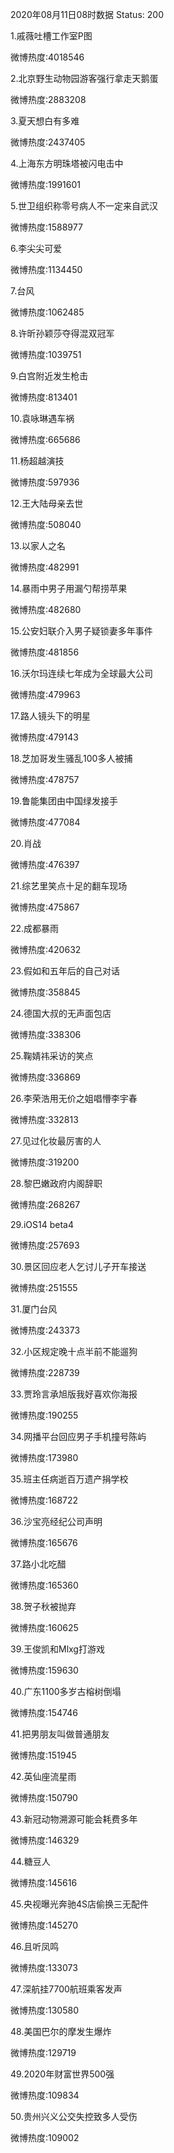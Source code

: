 2020年08月11日08时数据
Status: 200

1.戚薇吐槽工作室P图

微博热度:4018546

2.北京野生动物园游客强行拿走天鹅蛋

微博热度:2883208

3.夏天想白有多难

微博热度:2437405

4.上海东方明珠塔被闪电击中

微博热度:1991601

5.世卫组织称零号病人不一定来自武汉

微博热度:1588977

6.李尖尖可爱

微博热度:1134450

7.台风

微博热度:1062485

8.许昕孙颖莎夺得混双冠军

微博热度:1039751

9.白宫附近发生枪击

微博热度:813401

10.袁咏琳遇车祸

微博热度:665686

11.杨超越演技

微博热度:597936

12.王大陆母亲去世

微博热度:508040

13.以家人之名

微博热度:482991

14.暴雨中男子用漏勺帮捞苹果

微博热度:482680

15.公安妇联介入男子疑锁妻多年事件

微博热度:481856

16.沃尔玛连续七年成为全球最大公司

微博热度:479963

17.路人镜头下的明星

微博热度:479143

18.芝加哥发生骚乱100多人被捕

微博热度:478757

19.鲁能集团由中国绿发接手

微博热度:477084

20.肖战

微博热度:476397

21.综艺里笑点十足的翻车现场

微博热度:475867

22.成都暴雨

微博热度:420632

23.假如和五年后的自己对话

微博热度:358845

24.德国大叔的无声面包店

微博热度:338306

25.鞠婧祎采访的笑点

微博热度:336869

26.李荣浩用无价之姐唱懵李宇春

微博热度:332813

27.见过化妆最厉害的人

微博热度:319200

28.黎巴嫩政府内阁辞职

微博热度:268267

29.iOS14 beta4

微博热度:257693

30.景区回应老人乞讨儿子开车接送

微博热度:251555

31.厦门台风

微博热度:243373

32.小区规定晚十点半前不能遛狗

微博热度:228739

33.贾玲言承旭版我好喜欢你海报

微博热度:190255

34.网播平台回应男子手机撞号陈屿

微博热度:173980

35.班主任病逝百万遗产捐学校

微博热度:168722

36.沙宝亮经纪公司声明

微博热度:165676

37.路小北吃醋

微博热度:165360

38.贺子秋被抛弃

微博热度:160625

39.王俊凯和Mlxg打游戏

微博热度:159630

40.广东1100多岁古榕树倒塌

微博热度:154746

41.把男朋友叫做普通朋友

微博热度:151945

42.英仙座流星雨

微博热度:150790

43.新冠动物溯源可能会耗费多年

微博热度:146329

44.糖豆人

微博热度:145616

45.央视曝光奔驰4S店偷换三无配件

微博热度:145270

46.且听凤鸣

微博热度:133073

47.深航挂7700航班乘客发声

微博热度:130580

48.美国巴尔的摩发生爆炸

微博热度:129719

49.2020年财富世界500强

微博热度:109834

50.贵州兴义公交失控致多人受伤

微博热度:109002

